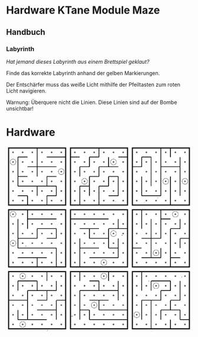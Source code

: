 # Hardware KTane Module Maze



## Handbuch

### Labyrinth

*Hat jemand dieses Labyrinth aus einem Brettspiel geklaut?*



Finde das korrekte Labyrinth anhand der gelben Markierungen.

Der Entschärfer muss das weiße Licht mithilfe der Pfeiltasten zum roten Licht navigieren.

Warnung: Überquere nicht die Linien. Diese Linien sind auf der Bombe unsichtbar!

# Hardware

![mazes](./research/mazes.jpg)
